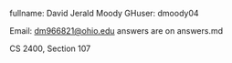 fullname: David Jerald Moody
GHuser: dmoody04

Email: dm966821@ohio.edu
answers are on answers.md

CS 2400, Section 107
